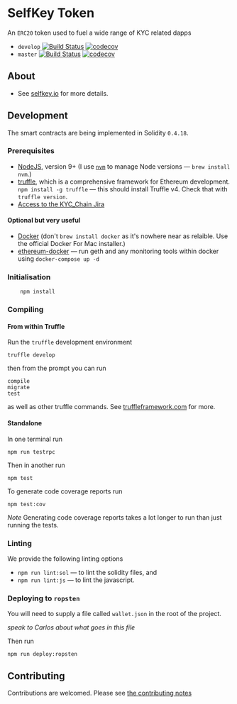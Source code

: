 # SelfKey Token

An `ERC20` token used to fuel a wide range of KYC related dapps

* `develop` [![Build Status](https://travis-ci.org/SelfKeyFoundation/selfkey-token.svg?branch=develop)](https://travis-ci.org/SelfKeyFoundation/selfkey-token) [![codecov](https://codecov.io/gh/SelfKeyFoundation/selfkey-token/branch/develop/graph/badge.svg)](https://codecov.io/gh/SelfKeyFoundation/selfkey-token)
* `master` [![Build Status](https://travis-ci.org/SelfKeyFoundation/selfkey-token.svg?branch=master)](https://travis-ci.org/SelfKeyFoundation/selfkey-token) [![codecov](https://codecov.io/gh/SelfKeyFoundation/selfkey-token/branch/master/graph/badge.svg)](https://codecov.io/gh/SelfKeyFoundation/selfkey-token)

## About

* See [selfkey.io](https://selfkey.io) for more details.

## Development

The smart contracts are being implemented in Solidity `0.4.18`.

### Prerequisites

* [NodeJS](htps://nodejs.org), version 9+ (I use [`nvm`](https://github.com/creationix/nvm) to manage Node versions — `brew install nvm`.)
* [truffle](http://truffleframework.com/), which is a comprehensive framework for Ethereum development. `npm install -g truffle` — this should install Truffle v4.  Check that with `truffle version`.
* [Access to the KYC_Chain Jira](https://kyc-chain.atlassian.net)

#### Optional but very useful

* [Docker](https://docs.docker.com/docker-for-mac/install/) (don't `brew install docker` as it's nowhere near as relaible. Use the official Docker For Mac installer.)
* [ethereum-docker](https://github.com/Capgemini-AIE/ethereum-docker) — run geth and any monitoring tools within docker using `docker-compose up -d`

### Initialisation

        npm install

### Compiling

#### From within Truffle

Run the `truffle` development environment

    truffle develop

then from the prompt you can run

    compile
    migrate
    test

as well as other truffle commands. See [truffleframework.com](http://truffleframework.com) for more.

#### Standalone

In one terminal run

    npm run testrpc

Then in another run

    npm test

To generate code coverage reports run

    npm test:cov

*Note* Generating code coverage reports takes a lot longer to run than just running the tests.

### Linting

We provide the following linting options

* `npm run lint:sol` — to lint the solidity files, and
* `npm run lint:js` — to lint the javascript.

### Deploying to `ropsten`

You will need to supply a file called `wallet.json` in the root of the project.

_speak to Carlos about what goes in this file_

Then run

    npm run deploy:ropsten

## Contributing

Contributions are welcomed.  Please see [the contributing notes](CONTRIBUTING.md)
